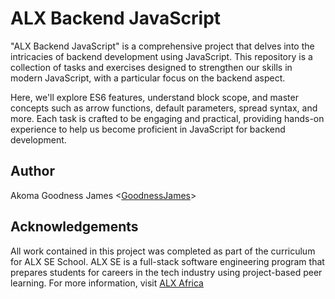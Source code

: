 # ALX Backend JavaScript
"ALX Backend JavaScript" is a comprehensive project that delves into the intricacies of backend development using JavaScript. This repository is a collection of tasks and exercises designed to strengthen our skills in modern JavaScript, with a particular focus on the backend aspect. 

Here, we'll explore ES6 features, understand block scope, and master concepts such as arrow functions, default parameters, spread syntax, and more. Each task is crafted to be engaging and practical, providing hands-on experience to help us become proficient in JavaScript for backend development. 

## Author
Akoma Goodness James <[GoodnessJames](https://github.com/GoodnessJames)>

## Acknowledgements
All work contained in this project was completed as part of the curriculum for ALX SE School. ALX SE is a full-stack software
engineering program that prepares students for careers in the tech industry using project-based peer learning. For more information, visit [ALX Africa](https://www.alxafrica.com)
